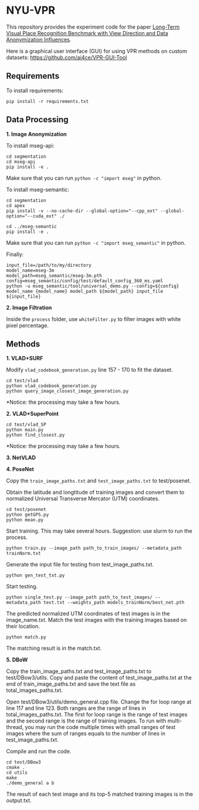 # NYU-VPR

This repository provides the experiment code for the paper [Long-Term Visual Place Recognition Benchmark with View Direction and Data Anonymization Influences](https://arxiv.org/abs/2110.09004).

Here is a graphical user interface (GUI) for using VPR methods on custom datasets: https://github.com/ai4ce/VPR-GUI-Tool

## Requirements

To install requirements:

```
pip install -r requirements.txt
```



## Data Processing

**1. Image Anonymization**

To install mseg-api:

```
cd segmentation
cd mseg-api
pip install -e .
```

Make sure that you can run `python -c "import mseg"` in python.

To install mseg-semantic:

```
cd segmentation
cd apex
pip install -v --no-cache-dir --global-option="--cpp_ext" --global-option="--cuda_ext" ./

cd ../mseg-semantic
pip install -e .
```

Make sure that you can run `python -c "import mseg_semantic"` in python.

Finally:

```
input_file=/path/to/my/directory
model_name=mseg-3m
model_path=mseg_semantic/mseg-3m.pth
config=mseg_semantic/config/test/default_config_360_ms.yaml
python -u mseg_semantic/tool/universal_demo.py --config=${config} model_name {model_name} model_path ${model_path} input_file ${input_file}
```

**2. Image Filtration**

Inside the `process` folder, use `whiteFilter.py` to filter images with white pixel percentage.

## Methods

**1. VLAD+SURF**

Modify `vlad_codebook_generation.py` line 157 - 170 to fit the dataset.

```
cd test/vlad
python vlad_codebook_generation.py
python query_image_closest_image_generation.py
```

*Notice: the processing may take a few hours.

**2. VLAD+SuperPoint**

```
cd test/vlad_SP
python main.py
python find_closest.py
```

*Notice: the processing may take a few hours.

**3. NetVLAD**

**4. PoseNet**

Copy the `train_image_paths.txt` and `test_image_paths.txt` to test/posenet.

Obtain the latitude and longtitude of training images and convert them to normalized Universal Transverse Mercator (UTM) coordinates.

```
cd test/posenet
python getGPS.py
python mean.py
```

Start training. This may take several hours. Suggestion: use slurm to run the process.

```
python train.py --image_path path_to_train_images/ --metadata_path trainNorm.txt
```

Generate the input file for testing from test_image_paths.txt.

```
python gen_test_txt.py
```

Start testing.
```
python single_test.py --image_path path_to_test_images/ --metadata_path test.txt --weights_path models_trainNorm/best_net.pth
```

The predicted normalized UTM coordinates of test images is in the image_name.txt. Match the test images with the training images based on their location.

```
python match.py
```

The matching result is in the match.txt.

**5. DBoW**

Copy the train_image_paths.txt and test_image_paths.txt to test/DBow3/utils. Copy and paste the content of test_image_paths.txt at the end of train_image_paths.txt and save the text file as total_images_paths.txt.

Open test/DBow3/utils/demo_general.cpp file. Change the for loop range at line 117 and line 123. Both ranges are the range of lines in total_images_paths.txt. The first for loop range is the range of test images and the second range is the range of training images. To run with multi-thread, you may run the code multiple times with small ranges of test images where the sum of ranges equals to the number of lines in test_image_paths.txt.

Compile and run the code.

```
cd test/DBow3
cmake .
cd utils
make
./demo_general a b
```

The result of each test image and its top-5 matched training images is in the output.txt.
